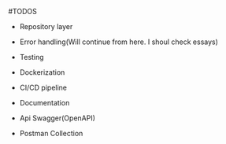 #TODOS

 - Repository layer

 - Error handling(Will continue from here. I shoul check essays)
 - Testing
 - Dockerization
 - CI/CD pipeline
 - Documentation
 - Api Swagger(OpenAPI)
 - Postman Collection